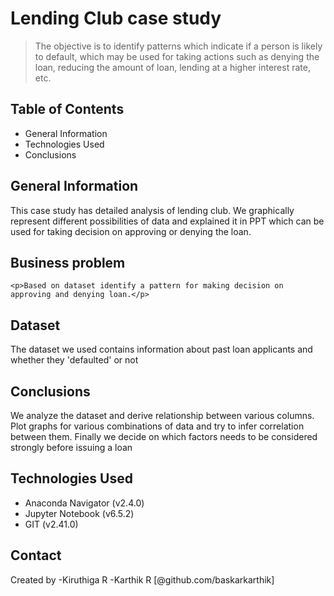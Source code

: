# Lending Club case study
> The objective is to identify patterns which indicate if a person is likely to default, which may be used for taking actions such as denying the loan, reducing the amount of loan, lending at a higher interest rate, etc.

## Table of Contents
* General Information
* Technologies Used
* Conclusions


## General Information
   <p> This case study has detailed analysis of lending club. We graphically represent different possibilities of data and explained it in PPT which can be used for taking decision on approving or denying the loan.</p>

## Business problem
    <p>Based on dataset identify a pattern for making decision on approving and denying loan.</p>

## Dataset
   <p> The dataset we used contains information about past loan applicants and whether they 'defaulted' or not </p>

## Conclusions
   <p> We analyze the dataset and derive relationship between various columns. Plot graphs for various combinations of data and try to infer correlation between them. Finally we decide on which factors needs to be considered strongly before issuing a loan</p> 
   
## Technologies Used
- Anaconda Navigator (v2.4.0)
- Jupyter Notebook (v6.5.2)
- GIT (v2.41.0)


## Contact
Created by 
    -Kiruthiga R
    -Karthik R [@github.com/baskarkarthik]
